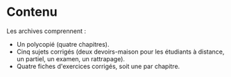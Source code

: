 # Contenu

Les archives comprennent :
- Un polycopié (quatre chapitres).
- Cinq sujets corrigés (deux devoirs-maison pour les étudiants à distance, un
partiel, un examen, un rattrapage).
- Quatre fiches d'exercices corrigés, soit une par chapitre.

